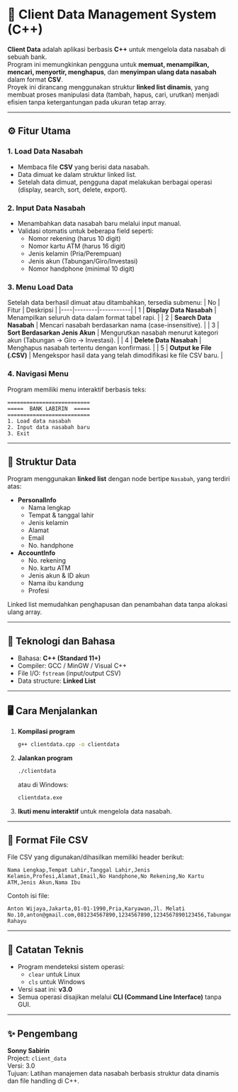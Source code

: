 # 🏦 Client Data Management System (C++)

**Client Data** adalah aplikasi berbasis **C++** untuk mengelola data nasabah di sebuah bank.  
Program ini memungkinkan pengguna untuk **memuat, menampilkan, mencari, menyortir, menghapus**, dan **menyimpan ulang data nasabah** dalam format **CSV**.  
Proyek ini dirancang menggunakan struktur **linked list dinamis**, yang membuat proses manipulasi data (tambah, hapus, cari, urutkan) menjadi efisien tanpa ketergantungan pada ukuran tetap array.

---

## ⚙️ Fitur Utama

### 1. Load Data Nasabah  
- Membaca file **CSV** yang berisi data nasabah.  
- Data dimuat ke dalam struktur linked list.  
- Setelah data dimuat, pengguna dapat melakukan berbagai operasi (display, search, sort, delete, export).

### 2. Input Data Nasabah  
- Menambahkan data nasabah baru melalui input manual.  
- Validasi otomatis untuk beberapa field seperti:
  - Nomor rekening (harus 10 digit)
  - Nomor kartu ATM (harus 16 digit)
  - Jenis kelamin (Pria/Perempuan)
  - Jenis akun (Tabungan/Giro/Investasi)
  - Nomor handphone (minimal 10 digit)

### 3. Menu Load Data  
Setelah data berhasil dimuat atau ditambahkan, tersedia submenu:
| No | Fitur | Deskripsi |
|----|--------|-----------|
| 1 | **Display Data Nasabah** | Menampilkan seluruh data dalam format tabel rapi. |
| 2 | **Search Data Nasabah** | Mencari nasabah berdasarkan nama (case-insensitive). |
| 3 | **Sort Berdasarkan Jenis Akun** | Mengurutkan nasabah menurut kategori akun (Tabungan → Giro → Investasi). |
| 4 | **Delete Data Nasabah** | Menghapus nasabah tertentu dengan konfirmasi. |
| 5 | **Output ke File (.CSV)** | Mengekspor hasil data yang telah dimodifikasi ke file CSV baru. |

### 4. Navigasi Menu  
Program memiliki menu interaktif berbasis teks:
```
==========================
=====  BANK LABIRIN  =====
==========================
1. Load data nasabah
2. Input data nasabah baru
3. Exit
```

---

## 🧱 Struktur Data

Program menggunakan **linked list** dengan node bertipe `Nasabah`, yang terdiri atas:
- **PersonalInfo**
  - Nama lengkap
  - Tempat & tanggal lahir
  - Jenis kelamin
  - Alamat
  - Email
  - No. handphone  
- **AccountInfo**
  - No. rekening
  - No. kartu ATM
  - Jenis akun & ID akun
  - Nama ibu kandung
  - Profesi  

Linked list memudahkan penghapusan dan penambahan data tanpa alokasi ulang array.

---

## 🧩 Teknologi dan Bahasa
- Bahasa: **C++ (Standard 11+)**
- Compiler: GCC / MinGW / Visual C++
- File I/O: `fstream` (input/output CSV)
- Data structure: **Linked List**

---

## 🖥️ Cara Menjalankan
1. **Kompilasi program**
   ```bash
   g++ clientdata.cpp -o clientdata
   ```
2. **Jalankan program**
   ```bash
   ./clientdata
   ```
   atau di Windows:
   ```bash
   clientdata.exe
   ```
3. **Ikuti menu interaktif** untuk mengelola data nasabah.

---

## 📂 Format File CSV
File CSV yang digunakan/dihasilkan memiliki header berikut:
```
Nama Lengkap,Tempat Lahir,Tanggal Lahir,Jenis Kelamin,Profesi,Alamat,Email,No Handphone,No Rekening,No Kartu ATM,Jenis Akun,Nama Ibu
```

Contoh isi file:
```
Anton Wijaya,Jakarta,01-01-1990,Pria,Karyawan,Jl. Melati No.10,anton@gmail.com,081234567890,1234567890,1234567890123456,Tabungan,Sri Rahayu
```

---

## 🧹 Catatan Teknis
- Program mendeteksi sistem operasi:
  - `clear` untuk Linux
  - `cls` untuk Windows  
- Versi saat ini: **v3.0**
- Semua operasi disajikan melalui **CLI (Command Line Interface)** tanpa GUI.

---

## ✨ Pengembang
**Sonny Sabirin**  
Project: `client_data`  
Versi: 3.0  
Tujuan: Latihan manajemen data nasabah berbasis struktur data dinamis dan file handling di C++.
